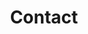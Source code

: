 ---
title: "Contact"
description : "this is a meta description"

office:
  title : "Central Office"
  mobile : "0437212139"
  email : "info@fieldverify.co.za"
  location : "8 Rochester Road, Vincent, East London, 5247"
  # content : "Lorem ipsum dolor sit amet, consetetur sadipscing elitr, sed diam nonumy eirmod tempor invidunt ut labore et dolore magna"

# opennig hour
opennig_hour:
  title : "Opening Hours"
  day_time:
    - "Monday: 8:00 – 16:00"
    - "Tuesday: 8:00 – 16:00"
    - "Wednesday: 8:00 – 16:00"
    - "Thursday: 8:00 – 16:00"
    - "Friday: 8:00 – 16:00"
    # - "Saturday: 9:00 – 19:00"
    # - "Sunday: 9:00 – 19:00"
    
draft: false
---